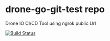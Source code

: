 # drone-go-git-test repo

Drone IO CI/CD Tool using ngrok public Url

[![Build Status](http://841c1a2b.ngrok.io/api/badges/ThinkExpedite/dronedemo/status.svg)](http://841c1a2b.ngrok.io/ThinkExpedite/dronedemo)

